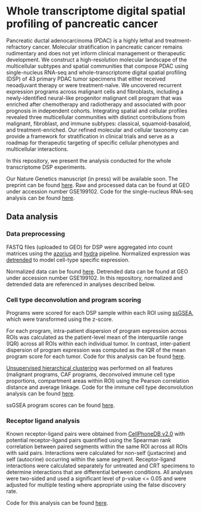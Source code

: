 # Whole transcriptome digital spatial profiling of pancreatic cancer

Pancreatic ductal adenocarcinoma (PDAC) is a highly lethal and treatment-refractory cancer. Molecular stratification in pancreatic cancer remains rudimentary and does not yet inform clinical management or therapeutic development. We construct a high-resolution molecular landscape of the multicellular subtypes and spatial communities that compose PDAC using single-nucleus RNA-seq and whole-transcriptome digital spatial profiling (DSP) of 43 primary PDAC tumor specimens that either received neoadjuvant therapy or were treatment-naïve. We uncovered recurrent expression programs across malignant cells and fibroblasts, including a newly-identified neural-like progenitor malignant cell program that was enriched after chemotherapy and radiotherapy and associated with poor prognosis in independent cohorts. Integrating spatial and cellular profiles revealed three multicellular communities with distinct contributions from malignant, fibroblast, and immune subtypes: classical, squamoid-basaloid, and treatment-enriched. Our refined molecular and cellular taxonomy can provide a framework for stratification in clinical trials and serve as a roadmap for therapeutic targeting of specific cellular phenotypes and multicellular interactions.

In this repository, we present the analysis conducted for the whole transcriptome DSP experiments. 

Our Nature Genetics manuscript (in press) will be available soon. The preprint can be found [here](https://www.biorxiv.org/content/10.1101/2020.08.25.267336v1.full). Raw and processed data can be found at GEO under accession number GSE199102. Code for the single-nucleus RNA-seq analysis can be found [here](https://github.com/karthikj89/humanpdac). 


## Data analysis

### Data preprocessing

FASTQ files (uploaded to GEO) for DSP were aggregated into count matrices using the [azorius](https://github.com/whwanglab/PDAC/tree/main/src/R/azorius) and [hydra](https://github.com/whwanglab/PDAC/tree/main/src/R/hydra) pipeline. Normalized expression was [detrended](https://github.com/whwanglab/PDAC/blob/main/src/R/Detrending_and_ssGSEA.R) to model cell-type specific expression. 

Normalized data can be found [here](https://github.com/whwanglab/PDAC/blob/main/src/R/dfs_Q321-6.RDS). Detrended data can be found at GEO under accession number GSE199102. In this repository, normalized and detrended data are referenced in analyses described below.

### Cell type deconvolution and program scoring

Programs were scored for each DSP sample within each ROI using [ssGSEA](https://github.com/whwanglab/PDAC/blob/main/src/R/Detrending_and_ssGSEA.R), which were transformed using the z-score. 

For each program, intra-patient dispersion of program expression across ROIs was calculated as the patient-level mean of the interquartile range (IQR) across all ROIs within each individual tumor. In contrast, inter-patient dispersion of program expression was computed as the IQR of the mean program score for each tumor. Code for this analysis can be found [here](https://github.com/whwanglab/PDAC/blob/main/src/R/IntraVsInter_Figure6.R).

[Unsupervised hierarchical clustering](https://github.com/whwanglab/PDAC/blob/main/src/R/FigureED9.R) was performed on all features (malignant programs, CAF programs, deconvolved immune cell type proportions, compartment areas within ROI) using the Pearson correlation distance and average linkage. Code for the immune cell type deconvolution analysis can be found [here](https://github.com/whwanglab/PDAC/blob/main/src/R/CellTypeDeconvolution.Rmd).

ssGSEA program scores can be found [here](https://github.com/whwanglab/PDAC/blob/main/src/R/ssGSEA_detrendApproach21-6-2.RDS).


### Receptor ligand analysis

Known receptor-ligand pairs were obtained from [CellPhoneDB v2.0](https://github.com/Teichlab/cellphonedb) with potential receptor-ligand pairs quantified using the Spearman rank correlation between paired segments within the same ROI across all ROIs with said pairs. Interactions were calculated for non-self (juxtacrine) and self (autocrine) occurring within the same segment. Receptor-ligand interactions were calculated separately for untreated and CRT specimens to determine interactions that are differential between conditions. All analyses were two-sided and used a significant level of p-value <= 0.05 and were adjusted for multiple testing where appropriate using the false discovery rate.

Code for this analysis can be found [here](https://github.com/whwanglab/PDAC/blob/main/src/R/LigandReceptorAnalysis_Figure8.R).

